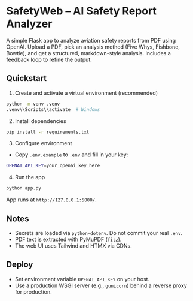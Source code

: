 # SafetyWeb – AI Safety Report Analyzer

A simple Flask app to analyze aviation safety reports from PDF using OpenAI. Upload a PDF, pick an analysis method (Five Whys, Fishbone, Bowtie), and get a structured, markdown-style analysis. Includes a feedback loop to refine the output.

## Quickstart

1) Create and activate a virtual environment (recommended)

```bash
python -m venv .venv
.venv\\Scripts\\activate  # Windows
```

2) Install dependencies

```bash
pip install -r requirements.txt
```

3) Configure environment

- Copy `.env.example` to `.env` and fill in your key:

```bash
OPENAI_API_KEY=your_openai_key_here
```

4) Run the app

```bash
python app.py
```

App runs at `http://127.0.0.1:5000/`.

## Notes

- Secrets are loaded via `python-dotenv`. Do not commit your real `.env`.
- PDF text is extracted with PyMuPDF (`fitz`).
- The web UI uses Tailwind and HTMX via CDNs.

## Deploy

- Set environment variable `OPENAI_API_KEY` on your host.
- Use a production WSGI server (e.g., `gunicorn`) behind a reverse proxy for production.

